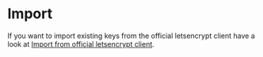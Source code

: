 # Import

If you want to import existing keys from the official letsencrypt client have a look at [Import from official letsencrypt client](https://github.com/lukas2511/dehydrated/wiki/Import-from-official-letsencrypt-client).
